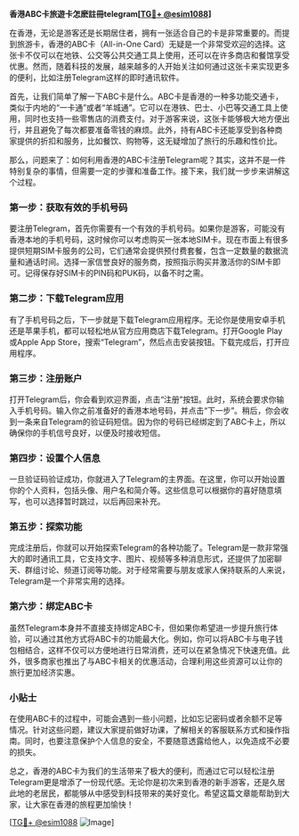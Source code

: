 **香港ABC卡旅遊卡怎麽註冊telegram[[TG💪+ @esim1088](https://t.me/s/esim1088)]**

在香港，无论是游客还是长期居住者，拥有一张适合自己的卡是非常重要的。而提到旅游卡，香港的ABC卡（All-in-One Card）无疑是一个非常受欢迎的选择。这张卡不仅可以在地铁、公交等公共交通工具上使用，还可以在许多商店和餐馆享受优惠。然而，随着科技的发展，越来越多的人开始关注如何通过这张卡来实现更多的便利，比如注册Telegram这样的即时通讯软件。

首先，让我们简单了解一下ABC卡是什么。ABC卡是香港的一种多功能交通卡，类似于内地的“一卡通”或者“羊城通”。它可以在港铁、巴士、小巴等交通工具上使用，同时也支持一些零售店的消费支付。对于游客来说，这张卡能够极大地方便出行，并且避免了每次都要准备零钱的麻烦。此外，持有ABC卡还能享受到各种商家提供的折扣和服务，比如餐饮、购物等，这无疑增加了旅行的乐趣和性价比。

那么，问题来了：如何利用香港的ABC卡注册Telegram呢？其实，这并不是一件特别复杂的事情，但需要一定的步骤和准备工作。接下来，我们就一步步来讲解这个过程。

### 第一步：获取有效的手机号码

要注册Telegram，首先你需要有一个有效的手机号码。如果你是游客，可能没有香港本地的手机号码，这时候你可以考虑购买一张本地SIM卡。现在市面上有很多提供短期SIM卡服务的公司，它们通常会提供预付费套餐，包含一定数量的数据流量和通话时间。选择一家信誉良好的服务商，按照指示购买并激活你的SIM卡即可。记得保存好SIM卡的PIN码和PUK码，以备不时之需。

### 第二步：下载Telegram应用

有了手机号码之后，下一步就是下载Telegram应用程序。无论你是使用安卓手机还是苹果手机，都可以轻松地从官方应用商店下载Telegram。打开Google Play或Apple App Store，搜索“Telegram”，然后点击安装按钮。下载完成后，打开应用程序。

### 第三步：注册账户

打开Telegram后，你会看到欢迎界面，点击“注册”按钮。此时，系统会要求你输入手机号码。输入你之前准备好的香港本地号码，并点击“下一步”。稍后，你会收到一条来自Telegram的验证码短信。因为你的号码已经绑定到了ABC卡上，所以确保你的手机信号良好，以便及时接收短信。

### 第四步：设置个人信息

一旦验证码验证成功，你就进入了Telegram的主界面。在这里，你可以开始设置你的个人资料，包括头像、用户名和简介等。这些信息可以根据你的喜好随意填写，也可以选择暂时跳过，以后再回来补充。

### 第五步：探索功能

完成注册后，你就可以开始探索Telegram的各种功能了。Telegram是一款非常强大的即时通讯工具，它支持文字、图片、视频等多种消息形式，还提供了加密聊天、群组讨论、频道订阅等功能。对于经常需要与朋友或家人保持联系的人来说，Telegram是一个非常实用的选择。

### 第六步：绑定ABC卡

虽然Telegram本身并不直接支持绑定ABC卡，但如果你希望进一步提升旅行体验，可以通过其他方式将ABC卡的功能最大化。例如，你可以将ABC卡与电子钱包相结合，这样不仅可以方便地进行日常消费，还可以在紧急情况下快速充值。此外，很多商家也推出了与ABC卡相关的优惠活动，合理利用这些资源可以让你的旅行更加经济实惠。

### 小贴士

在使用ABC卡的过程中，可能会遇到一些小问题，比如忘记密码或者余额不足等情况。针对这些问题，建议大家提前做好功课，了解相关的客服联系方式和操作指南。同时，也要注意保护个人信息的安全，不要随意透露给他人，以免造成不必要的损失。

总之，香港的ABC卡为我们的生活带来了极大的便利，而通过它可以轻松注册Telegram更是增添了一份现代感。无论你是初次来到香港的新手游客，还是久居此地的老居民，都能够从中感受到科技带来的美好变化。希望这篇文章能帮助到大家，让大家在香港的旅程更加愉快！

[[TG💪+ @esim1088](https://t.me/s/esim1088) ![Image](https://i.postimg.cc/4NQfJmqS/Snipaste-2025-05-13-00-14-12.png)]